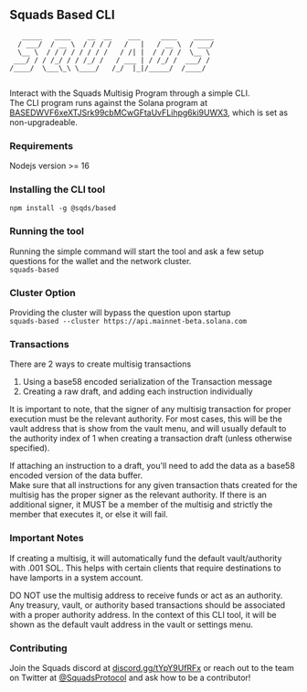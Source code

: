 ## Squads Based CLI

```
   _____   ____    __  __    ___     ____    _____
  / ___/  / __ \  / / / /   /   |   / __ \  / ___/
  \__ \  / / / / / / / /   / /| |  / / / /  \__ \ 
 ___/ / / /_/ / / /_/ /   / ___ | / /_/ /  ___/ / 
/____/  \___\_\ \____/   /_/  |_|/_____/  /____/  
                                                  
```

Interact with the Squads Multisig Program through a simple CLI.\
The CLI program runs against the Solana program at [BASEDWVF6xeXTJSrk99cbMCwGFtaUvFLihpg6ki9UWX3](https://explorer.solana.com/address/BASEDWVF6xeXTJSrk99cbMCwGFtaUvFLihpg6ki9UWX3), which is set as non-upgradeable.
### Requirements
Nodejs version >= 16
### Installing the CLI tool
`npm install -g @sqds/based`

### Running the tool
Running the simple command will start the tool and ask a few setup questions for the wallet and the network cluster.\
`squads-based`

### Cluster Option
Providing the cluster will bypass the question upon startup\
`squads-based --cluster https://api.mainnet-beta.solana.com`

### Transactions
There are 2 ways to create multisig transactions
1. Using a base58 encoded serialization of the Transaction message
2. Creating a raw draft, and adding each instruction individually

It is important to note, that the signer of any multisig transaction for proper execution must be the relevant authority. For most cases, this will be the vault address that is show from
the vault menu, and will usually default to the authority index of 1 when creating a transaction draft (unless otherwise specified).

If attaching an instruction to a draft, you'll need to add the data as a base58 encoded version of the data buffer.\
Make sure that all instructions for any given transaction thats created for the multisig has the proper signer as the relevant authority. If there is an additional signer, it MUST be a member of the multisig and strictly the member that executes it, or else it will fail.

### Important Notes
If creating a multisig, it will automatically fund the default vault/authority with .001 SOL. This helps with certain clients that require destinations to have lamports in a system account.

DO NOT use the multisig address to receive funds or act as an authority. Any treasury, vault, or authority based transactions should be associated with a proper authority address. In the context of this CLI tool, it will be shown as the default vault address in the vault or settings menu.

### Contributing
Join the Squads discord at [discord.gg/tYpY9UfRFx](https://discord.gg/tYpY9UfRFx) or reach out to the team on Twitter at [@SquadsProtocol](https://twitter.com/SquadsProtocol) and ask how to be a contributor!